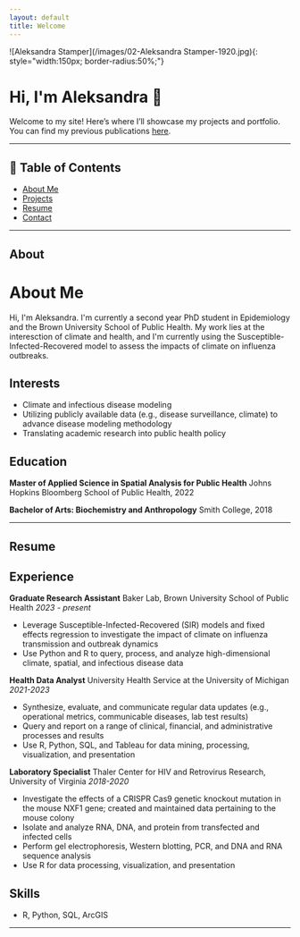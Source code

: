 ```yaml
---
layout: default
title: Welcome
---
```

![Aleksandra Stamper](/images/02-Aleksandra Stamper-1920.jpg){: style="width:150px; border-radius:50%;"}

# Hi, I'm Aleksandra 👋

Welcome to my site! Here’s where I’ll showcase my projects and portfolio.
You can find my previous publications [here](https://scholar.google.com/citations?user=e10nsZ8AAAAJ&hl=en).

---
## 📌 Table of Contents
- [About Me](#about-me)
- [Projects](#projects)
- [Resume](#resume)
- [Contact](#contact)

---
## About 
# About Me
Hi, I'm Aleksandra. I'm currently a second year PhD student in Epidemiology and the Brown University School of Public Health. My work lies at the interesction of climate and health, and I'm currently using the Susceptible-Infected-Recovered model to assess the impacts of climate on influenza outbreaks. 

## Interests
- Climate and infectious disease modeling
- Utilizing publicly available data (e.g., disease surveillance, climate) to advance disease modeling methodology
- Translating academic research into public health policy

## Education
**Master of Applied Science in Spatial Analysis for Public Health**
Johns Hopkins Bloomberg School of Public Health, 2022

**Bachelor of Arts: Biochemistry and Anthropology**
Smith College, 2018

---
## Resume
## Experience
**Graduate Research Assistant**
Baker Lab, Brown University School of Public Health
*2023 - present*
- Leverage Susceptible-Infected-Recovered (SIR) models and fixed effects regression to investigate the impact of climate on influenza transmission and outbreak dynamics
- Use Python and R to query, process, and analyze high-dimensional climate, spatial, and infectious disease data

**Health Data Analyst**
University Health Service at the University of Michigan
*2021-2023*
- Synthesize, evaluate, and communicate regular data updates (e.g., operational metrics, communicable diseases, lab test results)
- Query and report on a range of clinical, financial, and administrative processes and results
- Use R, Python, SQL, and Tableau for data mining, processing, visualization, and presentation

**Laboratory Specialist**
Thaler Center for HIV and Retrovirus Research, University of Virginia
*2018-2020*
- Investigate the effects of a CRISPR Cas9 genetic knockout mutation in the mouse NXF1 gene; created and maintained data pertaining to the mouse colony
- Isolate and analyze RNA, DNA, and protein from transfected and infected cells
- Perform gel electrophoresis, Western blotting, PCR, and DNA and RNA sequence analysis
- Use R for data processing, visualization, and presentation

## Skills
- R, Python, SQL, ArcGIS

---
